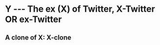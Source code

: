 <!-- Project `Y` README.md file -->
# Y --- The ex (X) of Twitter, X-Twitter OR ex-Twitter
## A clone of X: X-clone
